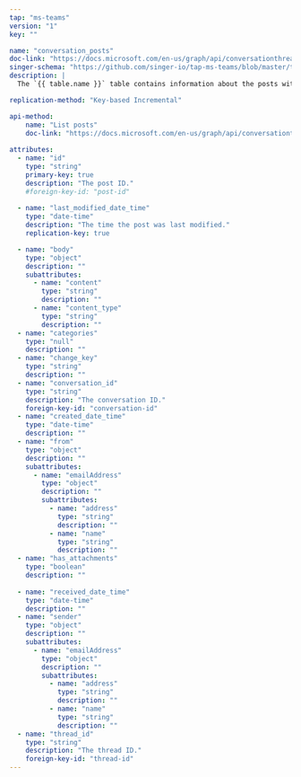 ```yaml
---
tap: "ms-teams"
version: "1"
key: ""

name: "conversation_posts"
doc-link: "https://docs.microsoft.com/en-us/graph/api/conversationthread-list-posts?view=graph-rest-beta&tabs=http"
singer-schema: "https://github.com/singer-io/tap-ms-teams/blob/master/tap_ms_teams/schemas/conversation_posts.json"
description: |
  The `{{ table.name }}` table contains information about the posts within a conversation thread in your Microsoft account.

replication-method: "Key-based Incremental"

api-method:
    name: "List posts"
    doc-link: "https://docs.microsoft.com/en-us/graph/api/conversationthread-list-posts?view=graph-rest-beta&tabs=http"
    
attributes:
  - name: "id"
    type: "string"
    primary-key: true
    description: "The post ID."
    #foreign-key-id: "post-id"
  
  - name: "last_modified_date_time"
    type: "date-time"
    description: "The time the post was last modified."
    replication-key: true

  - name: "body"
    type: "object"
    description: ""
    subattributes:
      - name: "content"
        type: "string"
        description: ""
      - name: "content_type"
        type: "string"
        description: ""
  - name: "categories"
    type: "null"
    description: ""
  - name: "change_key"
    type: "string"
    description: ""
  - name: "conversation_id"
    type: "string"
    description: "The conversation ID."
    foreign-key-id: "conversation-id"
  - name: "created_date_time"
    type: "date-time"
    description: ""
  - name: "from"
    type: "object"
    description: ""
    subattributes:
      - name: "emailAddress"
        type: "object"
        description: ""
        subattributes:
          - name: "address"
            type: "string"
            description: ""
          - name: "name"
            type: "string"
            description: ""
  - name: "has_attachments"
    type: "boolean"
    description: ""
  
  - name: "received_date_time"
    type: "date-time"
    description: ""
  - name: "sender"
    type: "object"
    description: ""
    subattributes:
      - name: "emailAddress"
        type: "object"
        description: ""
        subattributes:
          - name: "address"
            type: "string"
            description: ""
          - name: "name"
            type: "string"
            description: ""
  - name: "thread_id"
    type: "string"
    description: "The thread ID."
    foreign-key-id: "thread-id"
---
```

